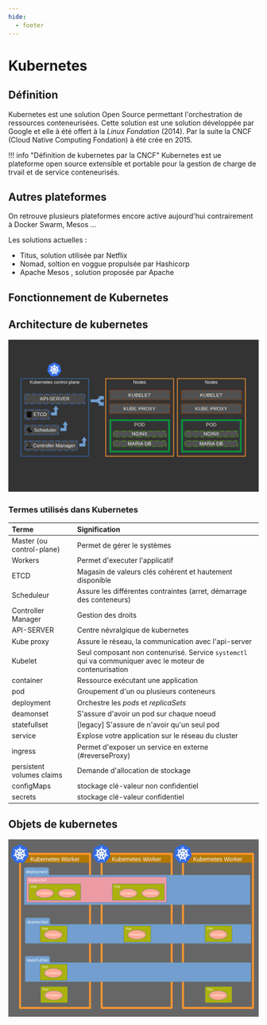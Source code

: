 ```yaml
---
hide:
  - footer
---
```


# Kubernetes

## Définition

Kubernetes est une solution Open Source permettant l'orchestration de ressources conteneurisées. Cette solution est une solution développée par Google et elle à été offert à la *Linux Fondation* (2014). 
Par la suite la CNCF (Cloud Native Computing Fondation) à été crée en 2015.


!!! info "Définition de kubernetes par la CNCF"
    Kubernetes est ue plateforme open source extensible et portable pour la gestion de charge de trvail et de service conteneurisés.

## Autres plateformes

On retrouve plusieurs plateformes encore active aujourd'hui contrairement à Docker Swarm, Mesos ...

Les solutions actuelles : 

- Titus, solution utilisée par Netflix
- Nomad, soltion en voggue propulsée par Hashicorp
- Apache Mesos , solution proposée par Apache

## Fonctionnement de Kubernetes

## Architecture de kubernetes

![Architecture simple](./../Images/Architecture%20Kubernetes.png)

### Termes utilisés dans Kubernetes



|Terme                      | Signification                                                                                             |
|:--------------------------|:----------------------------------------------------------------------------------------------------------|
| Master (ou control-plane) | Permet de gérer le systèmes                                                                               |
| Workers                   | Permet d'executer l'applicatif                                                                            |
| ETCD                      | Magasin de valeurs clés cohérent et hautement disponible                                                  |
| Scheduleur                | Assure les différentes contraintes (arret, démarrage des conteneurs)                                      |
| Controller Manager        | Gestion des droits                                                                                        |
| API-SERVER                | Centre névralgique de kubernetes                                                                          |
| Kube proxy                | Assure le réseau, la communication avec l'api-server                                                      |
| Kubelet                   | Seul composant non contenurisé. Service `systemctl` qui va communiquer avec le moteur de contenurisation  |
| container                 | Ressource exécutant une application                                                                       |
| pod                       | Groupement d'un ou plusieurs conteneurs                                                                   |
| deployment                | Orchestre les *pods* et *replicaSets*                                                                     |
| deamonset                 | S'assure d'avoir un pod sur chaque noeud                                                                  |
| statefullset              | [legacy] S'assure de n'avoir qu'un seul pod                                                               |
| service                   | Explose votre application sur le réseau du cluster                                                        |
| ingress                   | Permet d'exposer un service en externe (#reverseProxy)                                                    |
| persistent volumes claims | Demande d'allocation de stockage                                                                          |
| configMaps                | stockage clé-valeur non confidentiel                                                                      |
| secrets                   | stockage clé-valeur confidentiel                                                                          |

## Objets de kubernetes 

![objects](./../Images/Kubernetes%20Objects.png)
